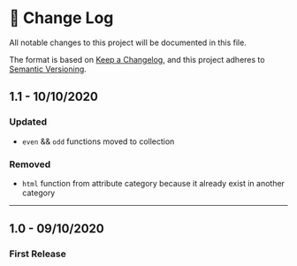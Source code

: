 # 📝  Change Log

All notable changes to this project will be documented in this file.

The format is based on [Keep a Changelog](https://keepachangelog.com/en/1.0.0/), and this project adheres to [Semantic Versioning](https://semver.org/spec/v2.0.0.html).

<!-- 
## 1.0 - 01/02/2020
### Added
### Changed
### Deprecated
### Removed
### Fixed
### Security
-->

## 1.1 - 10/10/2020
### Updated
* `even` && `odd` functions moved to collection

### Removed
* `html` function from attribute category because it already exist in another category

---

## 1.0 - 09/10/2020
### First Release
